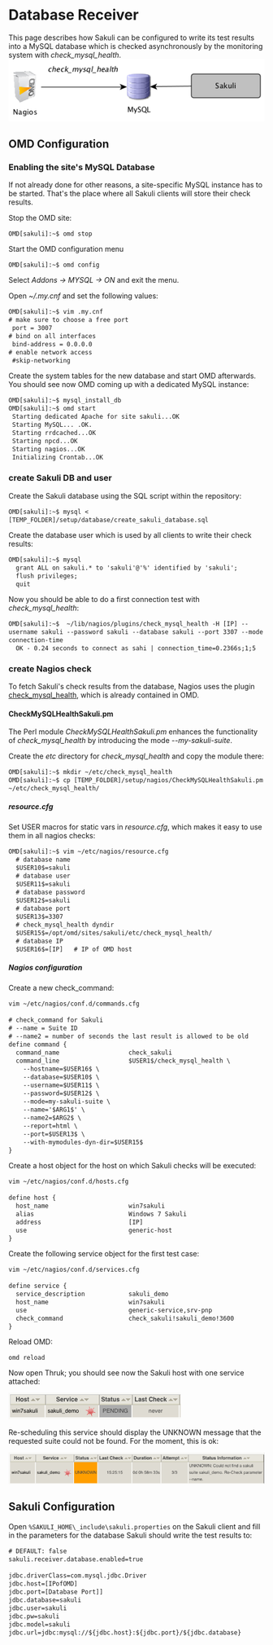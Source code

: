 # Database Receiver
This page describes how Sakuli can be configured to write its test results into a MySQL database which is checked asynchronously by the monitoring system with *check_mysql_health*. 
![sakuli-db-receiver](../pics/sakuli-db.png)
 
## OMD Configuration

### Enabling the site's MySQL Database
If not already done for other reasons, a site-specific MySQL instance has to be started. That's the place where all Sakuli clients will store their check results. 

Stop the OMD site:

	OMD[sakuli]:~$ omd stop

Start the OMD configuration menu

	OMD[sakuli]:~$ omd config
	
Select *Addons -> MYSQL -> ON* and exit the menu. 

Open *~/.my.cnf* and set the following values: 

	OMD[sakuli]:~$ vim .my.cnf
	# make sure to choose a free port
	 port = 3007  
	# bind on all interfaces
	 bind-address = 0.0.0.0 
	# enable network access
	 #skip-networking

Create the system tables for the new database and start OMD afterwards. You should see now OMD coming up with a dedicated MySQL instance: 

	OMD[sakuli]:~$ mysql_install_db 
	OMD[sakuli]:~$ omd start
	 Starting dedicated Apache for site sakuli...OK
  	 Starting MySQL... .OK.
	 Starting rrdcached...OK
	 Starting npcd...OK
	 Starting nagios...OK
	 Initializing Crontab...OK

### create Sakuli DB and user

Create the Sakuli database using the SQL script within the repository: 

	OMD[sakuli]:~$ mysql < [TEMP_FOLDER]/setup/database/create_sakuli_database.sql
	
Create the database user which is used by all clients to write their check results: 

	OMD[sakuli]:~$ mysql
	  grant ALL on sakuli.* to 'sakuli'@'%' identified by 'sakuli';
	  flush privileges;
	  quit
	  
Now you should be able to do a first connection test with *check_mysql_health*: 

	OMD[sakuli]:~$ 	~/lib/nagios/plugins/check_mysql_health -H [IP] --username sakuli --password sakuli --database sakuli --port 3307 --mode connection-time
	  OK - 0.24 seconds to connect as sahi | connection_time=0.2366s;1;5

### create Nagios check

To fetch Sakuli's check results from the database, Nagios uses the plugin [check_mysql_health](http://labs.consol.de/lang/de/nagios/check_mysql_health/), which is already contained in OMD. 

#### CheckMySQLHealthSakuli.pm

The Perl module *CheckMySQLHealthSakuli.pm*  enhances the functionality of *check_mysql_health* by introducing the mode *--my-sakuli-suite*. 

Create the *etc* directory for *check_mysql_health* and copy the module there: 

	OMD[sakuli]:~$ mkdir ~/etc/check_mysql_health
	OMD[sakuli]:~$ cp [TEMP_FOLDER]/setup/nagios/CheckMySQLHealthSakuli.pm ~/etc/check_mysql_health/

##### resource.cfg
Set USER macros for static vars in *resource.cfg*, which makes it easy to use them in all nagios checks:  

	OMD[sakuli]:~$ vim ~/etc/nagios/resource.cfg
	  # database name
	  $USER10$=sakuli
	  # database user
	  $USER11$=sakuli
	  # database password
	  $USER12$=sakuli
	  # database port
	  $USER13$=3307
	  # check_mysql_health dyndir
	  $USER15$=/opt/omd/sites/sakuli/etc/check_mysql_health/
	  # database IP
	  $USER16$=[IP]   # IP of OMD host
	  
##### Nagios configuration
Create a new check_command: 

	vim ~/etc/nagios/conf.d/commands.cfg
	
	# check_command for Sakuli 
	# --name = Suite ID
	# --name2 = number of seconds the last result is allowed to be old
	define command {
	  command_name                   check_sakuli
	  command_line                   $USER1$/check_mysql_health \
      	--hostname=$USER16$ \
        --database=$USER10$ \
        --username=$USER11$ \
        --password=$USER12$ \
        --mode=my-sakuli-suite \
        --name='$ARG1$' \
        --name2=$ARG2$ \
        --report=html \
        --port=$USER13$ \
        --with-mymodules-dyn-dir=$USER15$
	}

Create a host object for the host on which Sakuli checks will be executed: 

	vim ~/etc/nagios/conf.d/hosts.cfg
	
	define host {
	  host_name                      win7sakuli
	  alias                          Windows 7 Sakuli
	  address                        [IP]
	  use                            generic-host
	}

Create the following service object for the first test case: 

	vim ~/etc/nagios/conf.d/services.cfg
	
	define service {
	  service_description            sakuli_demo
	  host_name                      win7sakuli
	  use                            generic-service,srv-pnp
	  check_command                  check_sakuli!sakuli_demo!3600
	}
	
Reload OMD:

	omd reload
	
Now open Thruk; you should see now the Sakuli host with one service attached: 

![omd_pending](../pics/omd-pending.png)

Re-scheduling this service should display the UNKNOWN message that the requested suite could not be found. For the moment, this is ok: 

![omd_unknown](../pics/omd-unknown.png)

## Sakuli Configuration

Open `%SAKULI_HOME\_include\sakuli.properties` on the Sakuli client and fill in the parameters for the database Sakuli should write the test results to:

    # DEFAULT: false
    sakuli.receiver.database.enabled=true
	
	jdbc.driverClass=com.mysql.jdbc.Driver
    jdbc.host=[IPofOMD]
    jdbc.port=[Database Port]]
    jdbc.database=sakuli
    jdbc.user=sakuli
    jdbc.pw=sakuli
    jdbc.model=sakuli
    jdbc.url=jdbc:mysql://${jdbc.host}:${jdbc.port}/${jdbc.database}

